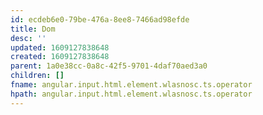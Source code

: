 ```yaml
---
id: ecdeb6e0-79be-476a-8ee8-7466ad98efde
title: Dom
desc: ''
updated: 1609127838648
created: 1609127838648
parent: 1a0e38cc-0a8c-42f5-9701-4daf70aed3a0
children: []
fname: angular.input.html.element.wlasnosc.ts.operator
hpath: angular.input.html.element.wlasnosc.ts.operator
---
```



